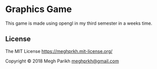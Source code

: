 Graphics Game
=========================

This game is made using opengl in my third semester in a weeks time.


License
-------
The MIT License https://meghprkh.mit-license.org/

Copyright &copy; 2018 Megh Parikh <meghprkh@gmail.com>
